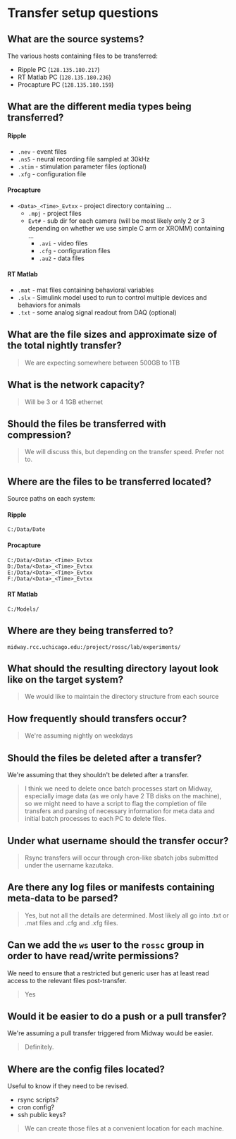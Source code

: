 # Transfer setup questions


## What are the source systems?

The various hosts containing files to be transferred:

* Ripple PC (`128.135.180.217`)
* RT Matlab PC (`128.135.180.236`)
* Procapture PC (`128.135.180.159`)


## What are the different media types being transferred?

#### Ripple

* `.nev` - event files
* `.ns5` - neural recording file sampled at 30kHz
* `.stim` - stimulation parameter files (optional)
* `.xfg` - configuration file

#### Procapture 

* `<Data>_<Time>_Evtxx` - project directory containing ...
  * `.mpj` - project files
  * `Evt#` -  sub dir for each camera (will be most likely only 2 or 3 depending on whether we use simple C arm or XROMM) containing ...
    * `.avi` - video files
    * `.cfg` - configuration files
    * `.au2` - data files

#### RT Matlab

* `.mat` - mat files containing behavioral variables
* `.slx` - Simulink model used to run to control multiple devices and behaviors for animals
* `.txt` - some analog signal readout from DAQ (optional)


## What are the file sizes and approximate size of the total nightly transfer?

> We are expecting somewhere between 500GB to 1TB


## What is the network capacity?

> Will be 3 or 4 1GB ethernet 


## Should the files be transferred with compression?

> We will discuss this, but depending on the transfer speed. Prefer not to.


## Where are the files to be transferred located?

Source paths on each system:

#### Ripple

    C:/Data/Date 

#### Procapture

    C:/Data/<Data>_<Time>_Evtxx
    D:/Data/<Data>_<Time>_Evtxx
    E:/Data/<Data>_<Time>_Evtxx
    F:/Data/<Data>_<Time>_Evtxx

#### RT Matlab 

    C:/Models/


## Where are they being transferred to?

`midway.rcc.uchicago.edu:/project/rossc/lab/experiments/`


## What should the resulting directory layout look like on the target system?

> We would like to maintain the directory structure from each source 


## How frequently should transfers occur?

> We're assuming nightly on weekdays 


## Should the files be deleted after a transfer?

We're assuming that they shouldn't be deleted after a transfer.

> I think we need to delete once batch processes start on Midway, especially image data (as we only have 2 TB disks on the machine), so we might need to have a script to flag the completion of file transfers and parsing of necessary information for meta data and initial batch processes to each PC to delete files. 


## Under what username should the transfer occur?

> Rsync transfers will occur through cron-like sbatch jobs submitted under the username kazutaka.


## Are there any log files or manifests containing meta-data to be parsed?

> Yes, but not all the details are determined. Most likely all go into .txt or .mat files and .cfg and .xfg files. 


## Can we add the `ws` user to the `rossc` group in order to have read/write permissions?

We need to ensure that a restricted but generic user has at least read access
to the relevant files post-transfer.

> Yes 


## Would it be easier to do a push or a pull transfer?

We're assuming a pull transfer triggered from Midway would be easier.

> Definitely. 


## Where are the config files located?

Useful to know if they need to be revised.

* rsync scripts?
* cron config?
* ssh public keys?

> We can create those files at a convenient location for each machine. 
